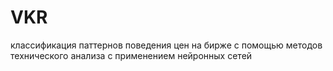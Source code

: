 # VKR
классификация паттернов поведения цен на бирже с помощью методов технического анализа с применением нейронных сетей
